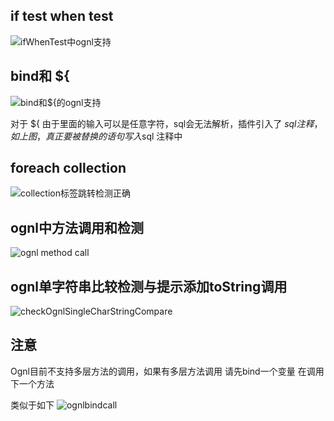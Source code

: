 ## if test when test
![ifWhenTest中ognl支持](http://youpaiyuntupian.test.upcdn.net/ifWhenTest中ognl支持.gif)

## bind和 ${
![bind和${的ognl支持](http://youpaiyuntupian.test.upcdn.net/bind和${的ognl支持.gif)

对于 ${ 由于里面的输入可以是任意字符，sql会无法解析，插件引入了 $sql注释，如上图，真正要被替换的语句写入$sql 注释中

## foreach collection
![collection标签跳转检测正确](http://youpaiyuntupian.test.upcdn.net/collection标签跳转检测正确.gif)

## ognl中方法调用和检测
![ognl method call](http://youpaiyuntupian.test.upcdn.net/collectionCallMethdo.gif)

## ognl单字符串比较检测与提示添加toString调用
![checkOgnlSingleCharStringCompare](http://youpaiyuntupian.test.upcdn.net/checkOgnlSingleCharStringCompare.gif)

## 注意 
Ognl目前不支持多层方法的调用，如果有多层方法调用 请先bind一个变量 在调用下一个方法

类似于如下
![ognlbindcall](http://youpaiyuntupian.test.upcdn.net/ognlbindcall.png)
